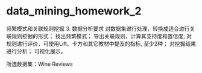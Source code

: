 # data_mining_homework_2
频繁模式和关联规则挖掘
3. 数据分析要求
对数据集进行处理，转换成适合进行关联规则挖掘的形式；
找出频繁模式；
导出关联规则，计算其支持度和置信度;
对规则进行评价，可使用Lift、卡方和其它教材中提及的指标, 至少2种；
对挖掘结果进行分析；
可视化展示。

所选数据集：Wine Reviews

